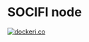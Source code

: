 # SOCIFI node

[![dockeri.co](http://dockeri.co/image/socifi/node)](https://registry.hub.docker.com/socifi/node/)
